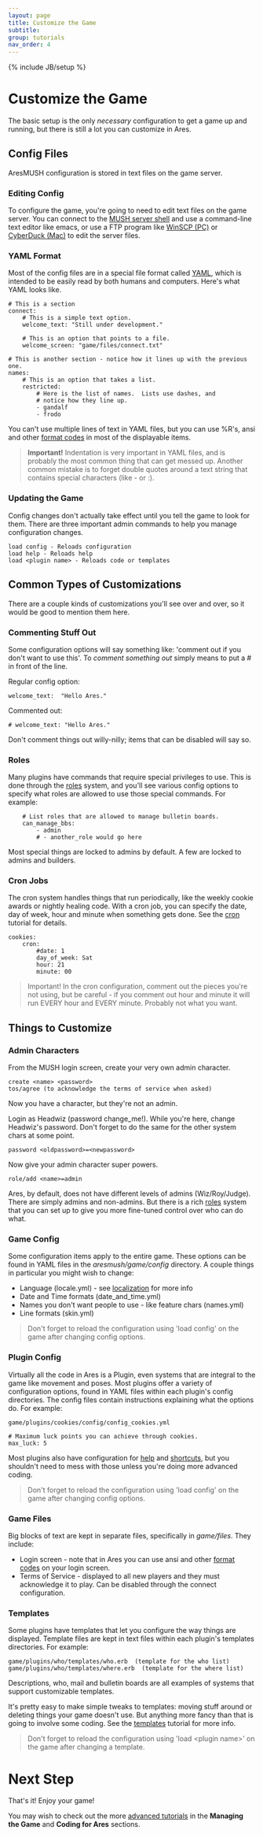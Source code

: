 ```yaml
---
layout: page
title: Customize the Game
subtitle: 
group: tutorials
nav_order: 4
---
```

{% include JB/setup %}

# Customize the Game

The basic setup is the only *necessary* configuration to get a game up and running, but there is still a lot you can customize in Ares.  

## Config Files

AresMUSH configuration is stored in text files on the game server. 

### Editing Config

To configure the game, you're going to need to edit text files on the game server. You can connect to the [MUSH server shell]({{site.siteroot}}tutorials/server-connect.html) and use a command-line text editor like emacs, or use a FTP program like [WinSCP (PC)](http://winscp.net/eng/index.php) or [CyberDuck (Mac)](https://cyberduck.io/?l=en) to edit the server files.

### YAML Format

Most of the config files are in a special file format called [YAML](http://www.yaml.org/start.html), which is intended to be easily read by both humans and computers.  Here's what YAML looks like.

    # This is a section
    connect:
        # This is a simple text option.
        welcome_text: "Still under development."
        
        # This is an option that points to a file.
        welcome_screen: "game/files/connect.txt"
        
    # This is another section - notice how it lines up with the previous one.
    names:
        # This is an option that takes a list.  
        restricted:
            # Here is the list of names.  Lists use dashes, and 
            # notice how they line up.
            - gandalf
            - frodo

You can't use multiple lines of text in YAML files, but you can use %R's, ansi and other [format codes]({{site.siteroot}}tutorials/formatting.html) in most of the displayable items.

> **Important!** Indentation is very important in YAML files, and is probably the most common thing that can get messed up.  Another common mistake is to forget double quotes around a text string that contains special characters (like - or :).

### Updating the Game

Config changes don't actually take effect until you tell the game to look for them.  There are three important admin commands to help you manage configuration changes.

    load config - Reloads configuration
    load help - Reloads help
    load <plugin name> - Reloads code or templates

## Common Types of Customizations

There are a couple kinds of customizations you'll see over and over, so it would be good to mention them here.

### Commenting Stuff Out

Some configuration options will say something like: 'comment out if you don't want to use this'.   To *comment something out* simply means to put a # in front of the line.

Regular config option:

    welcome_text:  "Hello Ares."
    
Commented out:

    # welcome_text: "Hello Ares."

Don't comment things out willy-nilly; items that can be disabled will say so.

### Roles

Many plugins have commands that require special privileges to use.  This is done through the [roles]({{site.siteroot}}tutorials/roles.html) system, and you'll see various config options to specify what roles are allowed to use those special commands.  For example:

        # List roles that are allowed to manage bulletin boards.
        can_manage_bbs: 
            - admin
            # - another_role would go here

Most special things are locked to admins by default.  A few are locked to admins and builders.

### Cron Jobs

The cron system handles things that run periodically, like the weekly cookie awards or nightly healing code.  With a cron job, you can specify the date, day of week, hour and minute when something gets done.  See the [cron]({{site.siteroot}}tutorials/cron.html) tutorial for details.

    cookies:
        cron:
            #date: 1
            day_of_week: Sat
            hour: 21
            minute: 00

> Important!  In the cron configuration, comment out the pieces you're not using, but be careful - if you comment out hour and minute it will run EVERY hour and EVERY minute.  Probably not what you want.


## Things to Customize

### Admin Characters

From the MUSH login screen, create your very own admin character.

    create <name> <password>
    tos/agree (to acknowledge the terms of service when asked)

Now you have a character, but they're not an admin.

Login as Headwiz (password change_me!).  While you're here, change Headwiz's password.  Don't forget to do the same for the other system chars at some point.

    password <oldpassword>=<newpassword>

Now give your admin character super powers.

    role/add <name>=admin

Ares, by default, does not have different levels of admins (Wiz/Roy/Judge).  There are simply admins and non-admins.  But there is a rich [roles]({{site.siteroot}}tutorials/roles.html) system that you can set up to give you more fine-tuned control over who can do what.

### Game Config

Some configuration items apply to the entire game.  These options can be found in YAML files in the *aresmush/game/config* directory.  A couple things in particular you might wish to change:

* Language (locale.yml) - see [localization]({{site.siteroot}}tutorials/localization.html) for more info
* Date and Time formats (date\_and\_time.yml)
* Names you don't want people to use - like feature chars (names.yml)
* Line formats (skin.yml)

> Don't forget to reload the configuration using 'load config' on the game after changing config options.

### Plugin Config

Virtually all the code in Ares is a Plugin, even systems that are integral to the game like movement and poses.  Most plugins offer a variety of configuration options, found in YAML files within each plugin's config directories. The config files contain instructions explaining what the options do.  For example:

    game/plugins/cookies/config/config_cookies.yml
    
    # Maximum luck points you can achieve through cookies.
    max_luck: 5

Most plugins also have configuration for [help]({{site.siteroot}}tutorials/help.html) and [shortcuts]({{site.siteroot}}tutorials/shortcuts.html), but you shouldn't need to mess with those unless you're doing more advanced coding.

> Don't forget to reload the configuration using 'load config' on the game after changing config options.

### Game Files

Big blocks of text are kept in separate files, specifically in *game/files*.  They include:

* Login screen - note that in Ares you can use ansi and other [format codes]({{site.siteroot}}tutorials/formatting.html) on your login screen.
* Terms of Service - displayed to all new players and they must acknowledge it to play.  Can be disabled through the connect configuration.

### Templates 

Some plugins have templates that let you configure the way things are displayed.  Template files are kept in text files within each plugin's templates directories. For example:

    game/plugins/who/templates/who.erb  (template for the who list)
    game/plugins/who/templates/where.erb  (template for the where list)

Descriptions, who, mail and bulletin boards are all examples of systems that support customizable templates.

It's pretty easy to make simple tweaks to templates: moving stuff around or deleting things your game doesn't use.  But anything more fancy than that is going to involve some coding.  See the [templates]({{site.siteroot}}tutorials/templates.html) tutorial for more info.

> Don't forget to reload the configuration using 'load &lt;plugin name&gt;' on the game after changing a template.

# Next Step

That's it!  Enjoy your game!

You may wish to check out the more [advanced tutorials]({{site.siteroot}}tutorials/index.html) in the **Managing the Game** and **Coding for Ares** sections.

